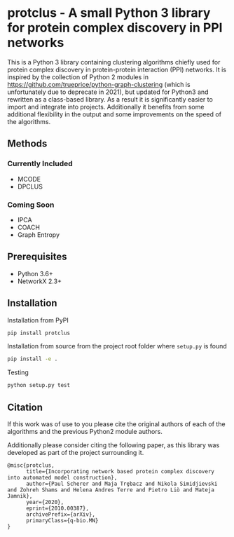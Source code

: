 # protclus - A small Python 3 library for protein complex discovery in PPI networks

This is a Python 3 library containing clustering algorithms chiefly used for protein complex discovery in protein-protein interaction (PPI) networks. It is inspired by the collection of Python 2 modules in https://github.com/trueprice/python-graph-clustering (which is unfortunately due to deprecate in 2021), but updated for Python3 and rewritten as a class-based library. As a result it is significantly easier to import and integrate into projects. Additionally it benefits from some additional flexibility in the output and some improvements on the speed of the algorithms. 

## Methods

### Currently Included

- MCODE
- DPCLUS

### Coming Soon

- IPCA
- COACH
- Graph Entropy

## Prerequisites
- Python 3.6+
- NetworkX 2.3+

## Installation
Installation from PyPI

```bash
pip install protclus
```

Installation from source from the project root folder where `setup.py` is found
```bash
pip install -e .
```

Testing
```bash
python setup.py test
```

## Citation
If this work was of use to you please cite the original authors of each of the algorithms and the previous Python2 module authors.

Additionally please consider citing the following paper, as this library was developed as part of the project surrounding it.

```
@misc{protclus,
      title={Incorporating network based protein complex discovery into automated model construction}, 
      author={Paul Scherer and Maja Trȩbacz and Nikola Simidjievski and Zohreh Shams and Helena Andres Terre and Pietro Liò and Mateja Jamnik},
      year={2020},
      eprint={2010.00387},
      archivePrefix={arXiv},
      primaryClass={q-bio.MN}
}
```
